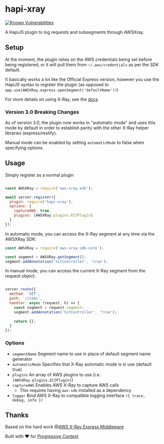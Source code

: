 # hapi-xray
[![Known Vulnerabilities](https://snyk.io/test/github/moonthug/hapi-xray/badge.svg?targetFile=package.json)](https://snyk.io/test/github/moonthug/hapi-xray?targetFile=package.json)

A HapiJS plugin to log requests and subsegments through AWSXray.

## Setup

At the moment, the plugin relies on the AWS credentials being set before being registered, or it will pull them from 
`~/.aws/credentials` as per the SDK default.

It basically works a lot like the Official Express version, however you use the HapiJS syntax to register the plugin (as
opposed to `app.use(AWSXRay.express.openSegment('defaultName'))`)

For more details on using X-Ray, see the [docs](https://docs.aws.amazon.com/xray-sdk-for-nodejs/latest/reference)

### Version 3.0 Breaking Changes
As of version 3.0, the plugin now works in "automatic mode" and uses this mode by default in order to establish parity 
with the other X-Ray helper libraries (express/restify).

Manual mode can be enabled by setting `automaticMode` to false when specifying options.

## Usage

Simply register as a normal plugin

```js

const AWSXRay = require('aws-xray-sdk');

await server.register({
  plugin: require('hapi-xray'),
  options: {
    captureAWS: true,
    plugins: [AWSXRay.plugins.ECSPlugin]
  }
});
```

In automatic mode, you can access the X-Ray segment at any time via the AWSXRay SDK:
```js
const AWSXRay = require('aws-xray-sdk-core');

const segment = AWSXRay.getSegment();
segment.addAnnotation('hitController', 'true');
```

In manual mode, you can access the current X-Ray segment from the request object:

```js

server.route({
  method: 'GET',
  path: '/items',
  handler: async (request, h) => {
    const segment = request.segment;
    segment.addAnnotation('hitController', 'true');
    
    return {};
  }
});
```

### Options
- `segmentName` Segment name to use in place of default segment name generator
- `automaticMode` Specifies that X-Ray automatic mode is in use (default true)
- `plugins` An array of AWS plugins to use (i.e. `[AWSXRay.plugins.EC2Plugin]`)
- `captureAWS` Enables AWS X-Ray to capture AWS calls
  - This requires having `aws-sdk` installed as a dependency
- `logger` Bind AWS X-Ray to compatible logging interface `({ trace, debug, info })`

## Thanks

Based on the hard work @[AWS X-Ray Express Middleware](https://github.com/aws/aws-xray-sdk-node/tree/master/packages/express)

Built with ♥︎ for [Progressive Content](https://www.progressivecontent.com/)
